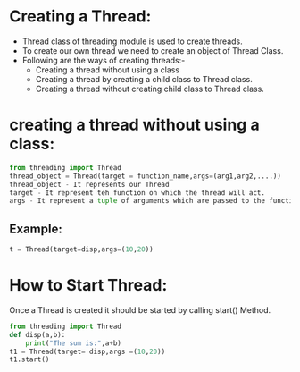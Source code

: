 # Creating a Thread:
* Thread class of threading module is used to create threads.
* To create our own thread we need to create an object of Thread Class.
* Following are the ways of creating threads:-
    * Creating a thread without using a class
    * Creating a thread by creating a child class to Thread class.
    * Creating a thread without creating child class to Thread class.

# creating a thread without using a class:
```python
from threading import Thread
thread_object = Thread(target = function_name,args=(arg1,arg2,....))
thread_object - It represents our Thread
target - It represent teh function on which the thread will act.
args - It represent a tuple of arguments which are passed to the function.
```
## Example:
```python
t = Thread(target=disp,args=(10,20))

```

# How to Start Thread:
Once a Thread is created it should be started by calling start() Method.

```python
from threading import Thread
def disp(a,b):
    print("The sum is:",a+b)
t1 = Thread(target= disp,args =(10,20))
t1.start()    
```
